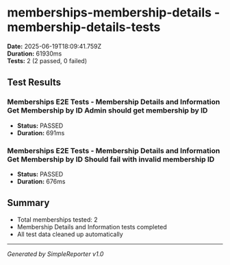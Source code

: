 # memberships-membership-details - membership-details-tests

**Date:** 2025-06-19T18:09:41.759Z  
**Duration:** 61930ms  
**Tests:** 2 (2 passed, 0 failed)

## Test Results


### Memberships E2E Tests - Membership Details and Information Get Membership by ID Admin should get membership by ID
- **Status:** PASSED
- **Duration:** 691ms



### Memberships E2E Tests - Membership Details and Information Get Membership by ID Should fail with invalid membership ID
- **Status:** PASSED
- **Duration:** 676ms



## Summary

- Total memberships tested: 2
- Membership Details and Information tests completed
- All test data cleaned up automatically

---
*Generated by SimpleReporter v1.0*
